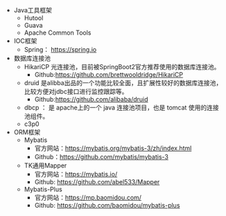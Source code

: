 - Java工具框架
  - Hutool
  - Guava
  - Apache Common Tools
- IOC框架
  - Spring： https://spring.io
- 数据库连接池
  - HikariCP 光连接池，目前被SpringBoot2官方推荐使用的数据库连接池。
    - Github:https://github.com/brettwooldridge/HikariCP
  - druid 是alibba出品的一个功能比较全面，且扩展性较好的数据库连接池，比较方便对jdbc接口进行监控跟踪等。
    - Github:https://github.com/alibaba/druid
  - dbcp ： 是 apache上的一个 java 连接池项目，也是 tomcat 使用的连接池组件。
  - c3p0
- ORM框架
  - Mybatis
    - 官方网站：https://mybatis.org/mybatis-3/zh/index.html
    - Github：https://github.com/mybatis/mybatis-3
  - TK通用Mapper
    - 官方网站：https://mybatis.io/
    - Github: https://github.com/abel533/Mapper
  - Mybatis-Plus
    - 官方网站：https://mp.baomidou.com/
    - Github: https://github.com/baomidou/mybatis-plus


